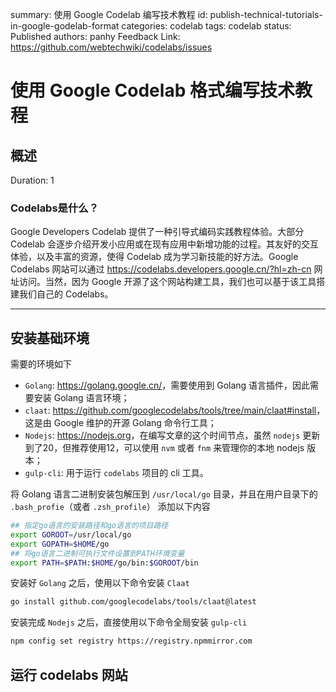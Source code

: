 summary: 使用 Google Codelab 编写技术教程
id: publish-technical-tutorials-in-google-godelab-format
categories: codelab
tags: codelab
status: Published
authors: panhy
Feedback Link: https://github.com/webtechwiki/codelabs/issues

# 使用 Google Codelab 格式编写技术教程

## 概述  

Duration: 1

### Codelabs是什么？

Google Developers Codelab 提供了一种引导式编码实践教程体验。大部分 Codelab 会逐步介绍开发小应用或在现有应用中新增功能的过程。其友好的交互体验，以及丰富的资源，使得 Codelab 成为学习新技能的好方法。Google Codelabs 网站可以通过 <https://codelabs.developers.google.cn/?hl=zh-cn> 网址访问。当然，因为 Google 开源了这个网站构建工具，我们也可以基于该工具搭建我们自己的 Codelabs。

---

## 安装基础环境

需要的环境如下

- `Golang`: <https://golang.google.cn/>，需要使用到 Golang 语言插件，因此需要安装 Golang 语言环境；
- `claat`: <https://github.com/googlecodelabs/tools/tree/main/claat#install>，这是由 Google 维护的开源 Golang 命令行工具；
- `Nodejs`: <https://nodejs.org>，在编写文章的这个时间节点，虽然 `nodejs` 更新到了20，但推荐使用12，可以使用 `nvm` 或者 `fnm` 来管理你的本地 nodejs 版本；
- `gulp-cli`: 用于运行 `codelabs` 项目的 cli 工具。

将 Golang 语言二进制安装包解压到 `/usr/local/go` 目录，并且在用户目录下的 `.bash_profie`（或者 `.zsh_profile`） 添加以下内容

```bash
## 指定go语言的安装路径和go语言的项目路径
export GOROOT=/usr/local/go
export GOPATH=$HOME/go
## 将go语言二进制可执行文件设置到PATH环境变量
export PATH=$PATH:$HOME/go/bin:$GOROOT/bin
```

安装好 `Golang` 之后，使用以下命令安装 `Claat`

```bash
go install github.com/googlecodelabs/tools/claat@latest
```

安装完成 `Nodejs` 之后，直接使用以下命令全局安装 `gulp-cli`

```bash
npm config set registry https://registry.npmmirror.com
```

## 运行 codelabs 网站
